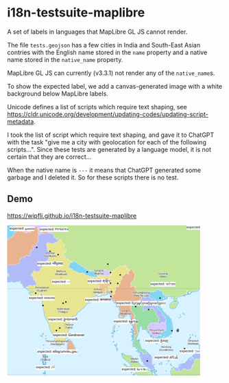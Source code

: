 # i18n-testsuite-maplibre
A set of labels in languages that MapLibre GL JS cannot render.

The file `tests.geojson` has a few cities in India and South-East Asian contries with the English name stored in the `name` property and a native name stored in the `native_name` property.

MapLibre GL JS can currently (v3.3.1) not render any of the `native_name`s.

To show the expected label, we add a canvas-generated image with a white background below MapLibre labels.

Unicode defines a list of scripts which require text shaping, see https://cldr.unicode.org/development/updating-codes/updating-script-metadata.

I took the list of script which require text shaping, and gave it to ChatGPT with the task "give me a city with geolocation for each of the following scripts...". Since these tests are generated by a language model, it is not certain that they are correct...

When the native name is `---` it means that ChatGPT generated some garbage and I deleted it. So for these scripts there is no test.

## Demo

https://wipfli.github.io/i18n-testsuite-maplibre

<a href="https://wipfli.github.io/i18n-testsuite-maplibre">
<img src="screenshot.png" width=450>
</a>
